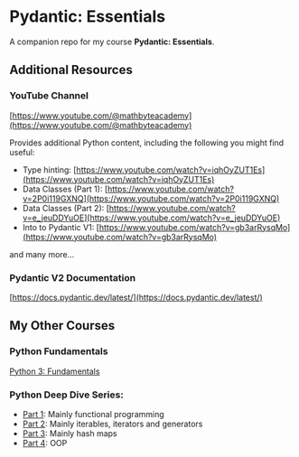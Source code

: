 # Pydantic: Essentials

A companion repo for my course **Pydantic: Essentials**.

## Additional Resources

### YouTube Channel
[https://www.youtube.com/@mathbyteacademy](https://www.youtube.com/@mathbyteacademy)

Provides additional Python content, including the following you might find useful:

- Type hinting: [https://www.youtube.com/watch?v=iqhOyZUT1Es](https://www.youtube.com/watch?v=iqhOyZUT1Es)
- Data Classes (Part 1): [https://www.youtube.com/watch?v=2P0i119GXNQ](https://www.youtube.com/watch?v=2P0i119GXNQ)
- Data Classes (Part 2): [https://www.youtube.com/watch?v=e_jeuDDYuOE](https://www.youtube.com/watch?v=e_jeuDDYuOE)
- Into to Pydantic V1: [https://www.youtube.com/watch?v=gb3arRysqMo](https://www.youtube.com/watch?v=gb3arRysqMo)

and many more...


### Pydantic V2 Documentation
[https://docs.pydantic.dev/latest/](https://docs.pydantic.dev/latest/)

## My Other Courses
### Python Fundamentals
[Python 3: Fundamentals](https://www.udemy.com/course/python3-fundamentals/?referralCode=DA09C6F40CEC38C942F6)

### Python Deep Dive Series:

- [Part 1](https://www.udemy.com/course/python-3-deep-dive-part-1/?referralCode=E46B931C71EE01845062/): Mainly functional programming
- [Part 2](https://www.udemy.com/course/python-3-deep-dive-part-2/?referralCode=3E7AFEF5174F04E5C8D4/): Mainly iterables, iterators and generators
- [Part 3](https://www.udemy.com/course/python-3-deep-dive-part-3/?referralCode=C5B0D9AB965B9BF4C49F/): Mainly hash maps
- [Part 4](https://www.udemy.com/course/python-3-deep-dive-part-4/?referralCode=3BB758BE4C04FB983E6F/): OOP
